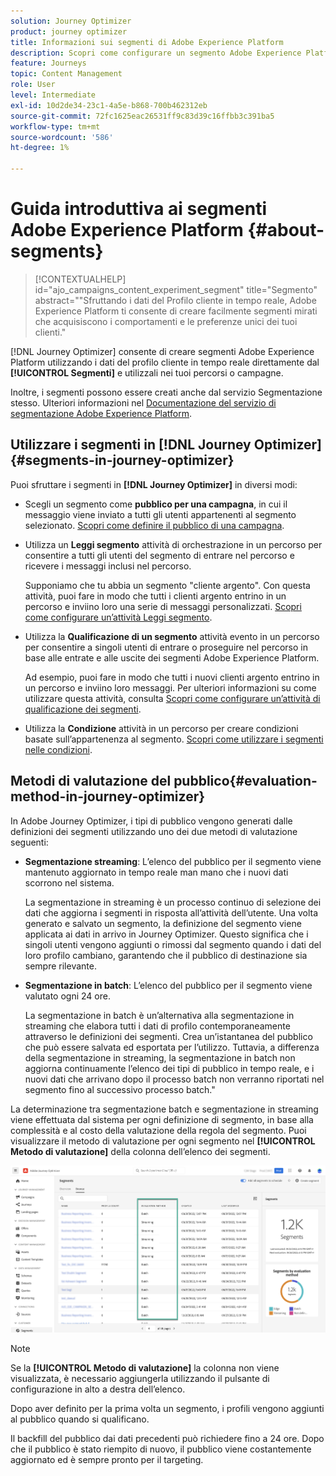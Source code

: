 ```yaml
---
solution: Journey Optimizer
product: journey optimizer
title: Informazioni sui segmenti di Adobe Experience Platform
description: Scopri come configurare un segmento Adobe Experience Platform
feature: Journeys
topic: Content Management
role: User
level: Intermediate
exl-id: 10d2de34-23c1-4a5e-b868-700b462312eb
source-git-commit: 72fc1625eac26531ff9c83d39c16ffbb3c391ba5
workflow-type: tm+mt
source-wordcount: '586'
ht-degree: 1%

---
```


# Guida introduttiva ai segmenti Adobe Experience Platform {#about-segments}

>[!CONTEXTUALHELP]
>id="ajo_campaigns_content_experiment_segment"
>title="Segmento"
>abstract="&quot;Sfruttando i dati del Profilo cliente in tempo reale, Adobe Experience Platform ti consente di creare facilmente segmenti mirati che acquisiscono i comportamenti e le preferenze unici dei tuoi clienti."

[!DNL Journey Optimizer]  consente di creare segmenti Adobe Experience Platform utilizzando i dati del profilo cliente in tempo reale direttamente dal **[!UICONTROL Segmenti]** e utilizzali nei tuoi percorsi o campagne.

Inoltre, i segmenti possono essere creati anche dal servizio Segmentazione stesso. Ulteriori informazioni nel [Documentazione del servizio di segmentazione Adobe Experience Platform](https://experienceleague.adobe.com/docs/experience-platform/segmentation/home.html).

## Utilizzare i segmenti in [!DNL Journey Optimizer] {#segments-in-journey-optimizer}

Puoi sfruttare i segmenti in **[!DNL Journey Optimizer]** in diversi modi:

* Scegli un segmento come **pubblico per una campagna**, in cui il messaggio viene inviato a tutti gli utenti appartenenti al segmento selezionato. [Scopri come definire il pubblico di una campagna](../campaigns/create-campaign.md#define-the-audience-audience).

* Utilizza un **Leggi segmento** attività di orchestrazione in un percorso per consentire a tutti gli utenti del segmento di entrare nel percorso e ricevere i messaggi inclusi nel percorso.

   Supponiamo che tu abbia un segmento &quot;cliente argento&quot;. Con questa attività, puoi fare in modo che tutti i clienti argento entrino in un percorso e inviino loro una serie di messaggi personalizzati. [Scopri come configurare un’attività Leggi segmento](../building-journeys/read-segment.md#configuring-segment-trigger-activity).

* Utilizza la **Qualificazione di un segmento** attività evento in un percorso per consentire a singoli utenti di entrare o proseguire nel percorso in base alle entrate e alle uscite dei segmenti Adobe Experience Platform.

   Ad esempio, puoi fare in modo che tutti i nuovi clienti argento entrino in un percorso e inviino loro messaggi. Per ulteriori informazioni su come utilizzare questa attività, consulta [Scopri come configurare un’attività di qualificazione dei segmenti](../building-journeys/segment-qualification-events.md).

* Utilizza la **Condizione** attività in un percorso per creare condizioni basate sull’appartenenza al segmento. [Scopri come utilizzare i segmenti nelle condizioni](../building-journeys/condition-activity.md#using-a-segment).

## Metodi di valutazione del pubblico{#evaluation-method-in-journey-optimizer}

In Adobe Journey Optimizer, i tipi di pubblico vengono generati dalle definizioni dei segmenti utilizzando uno dei due metodi di valutazione seguenti:

* **Segmentazione streaming**: L’elenco del pubblico per il segmento viene mantenuto aggiornato in tempo reale man mano che i nuovi dati scorrono nel sistema.

   La segmentazione in streaming è un processo continuo di selezione dei dati che aggiorna i segmenti in risposta all’attività dell’utente. Una volta generato e salvato un segmento, la definizione del segmento viene applicata ai dati in arrivo in Journey Optimizer. Questo significa che i singoli utenti vengono aggiunti o rimossi dal segmento quando i dati del loro profilo cambiano, garantendo che il pubblico di destinazione sia sempre rilevante.

* **Segmentazione in batch**: L’elenco del pubblico per il segmento viene valutato ogni 24 ore.

   La segmentazione in batch è un’alternativa alla segmentazione in streaming che elabora tutti i dati di profilo contemporaneamente attraverso le definizioni dei segmenti. Crea un’istantanea del pubblico che può essere salvata ed esportata per l’utilizzo. Tuttavia, a differenza della segmentazione in streaming, la segmentazione in batch non aggiorna continuamente l’elenco dei tipi di pubblico in tempo reale, e i nuovi dati che arrivano dopo il processo batch non verranno riportati nel segmento fino al successivo processo batch.&quot;

La determinazione tra segmentazione batch e segmentazione in streaming viene effettuata dal sistema per ogni definizione di segmento, in base alla complessità e al costo della valutazione della regola del segmento. Puoi visualizzare il metodo di valutazione per ogni segmento nel **[!UICONTROL Metodo di valutazione]** della colonna dell’elenco dei segmenti.

![](assets/evaluation-method.png)

>[!NOTE]
>
>Se la **[!UICONTROL Metodo di valutazione]** la colonna non viene visualizzata, è necessario aggiungerla utilizzando il pulsante di configurazione in alto a destra dell’elenco.

Dopo aver definito per la prima volta un segmento, i profili vengono aggiunti al pubblico quando si qualificano.

Il backfill del pubblico dai dati precedenti può richiedere fino a 24 ore. Dopo che il pubblico è stato riempito di nuovo, il pubblico viene costantemente aggiornato ed è sempre pronto per il targeting.
